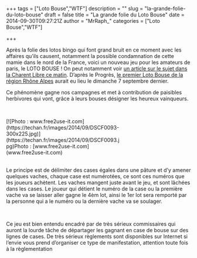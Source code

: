 +++
tags = ["Loto Bouse","WTF"]
description = ""
slug = "la-grande-folie-du-loto-bouse"
draft = false
title = "La grande folie du Loto Bouse"
date = 2014-09-30T09:27:21Z
author = "MrRaph_"
categories = ["Loto Bouse","WTF"]

+++


Après la folie des lotos bingo qui font grand bruit en ce moment avec les affaires qu’ils causent, notamment la possible condamnation de cette mamie dans le nord de la France, voici un nouveau jeu pour les amateurs de paris, le LOTO BOUSE ! On peut notamment voir [un article sur le sujet dans la Charent Libre ce matin](http://www.charentelibre.fr/2014/08/27/roumazieres-prepare-le-1er-loto-bouse-de-charente,1911246.php). D’après le Progrès, [le premier Loto Bouse de la région Rhône Alpes](http://www.leprogres.fr/rhone/2014/09/04/le-premier-loto-bouse-de-la-region-aura-lieu-dimanche-a-monsols) aurait eu lieu le dimanche 7 septembre dernier.

Ce phénomène gagne nos campagnes et met à contribution de paisibles herbivores qui vont, grâce à leurs bouses désigner les heureux vainqueurs.

 

<div class="wp-caption aligncenter" id="attachment_133" style="width: 310px">[![Photo : www.free2use-it.com](https://techan.fr/images/2014/09/DSCF0093-300x225.jpg)](https://techan.fr/images/2014/09/DSCF0093.jpg)Photo : [www.free2use-it.com](www.free2use-it.com)

</div> 

Le principe est de délimiter des cases égales dans une pâture et d’y amener quelques vaches, chaque case est numérotées, ce sont ces numéros que les joueurs achètent. Les vaches mangent juste avant le jeu, et sont lâchées dans les cases. Le joueur qui détient le numéro de la case ou la première vache va se laisser aller gagne le 4èm lot, ainsi le 1er lot sera remporté par la personne qui a le numéro ou la dernière vache va se soulager.

 

Ce jeu est bien entendu encadré par de très sérieux commissaires qui auront la lourde tâche de départager les gagnant en case de bouse sur des lignes de cases. De très sérieux règlements sont disponibles sur Internet si l’envie vous prend d’organiser ce type de manifestation, attention toute fois à la règlementation 
